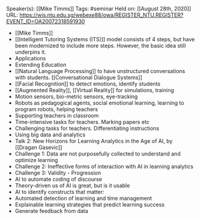 Speaker(s): [[Mike Timms]]
Tags: #seminar
Held on: [[August 28th, 2020]]
URL: https://wis.ntu.edu.sg/webexe88/owa/REGISTER_NTU.REGISTER?EVENT_ID=OA20072318591930
- [[Mike Timms]]
- [[Intelligent Tutoring Systems (ITS)]] model consists of 4 steps, but have been modernized to include more steps. However, the basic idea still underpins it.
- Applications
- Extending Education
- [[Natural Language Processing]] to have unstructured conversations with students. [[Conversational Dialogue Systems]]
- [[Facial Recognition]] to detect emotions, identify students
- [[Augmented Reality]], [[Virtual Reality]] for simulations, training
- Motion sensors, bio-metric sensors, eye-tracking
- Robots as pedagogical agents, social emotional learning, learning to program robots, helping teachers 
- Supporting teachers in classroom
- Time-intensive tasks for teachers. Marking papers etc
- Challenging tasks for teachers. Differentiating instructions
- Using big data and analytics
- Talk 2: New Horizons for Learning Analytics in the Age of AI, by [[Dragan Gasevic]]
- Challenge 1: Data are not purposefully collected to understand and optimize learning
- Challenge 2: Ineffective forms of interaction with AI in learning analytics
- Challenge 3: Validity - Progression
- AI to automate coding of discourse
- Theory-driven us of AI is great, but is it usable
- AI to identify constructs that matter: 
- Automated detection of learning and time management
- Explainable learning strategies that predict learning success
- Generate feedback from data
